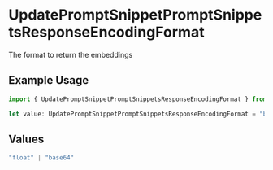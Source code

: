# UpdatePromptSnippetPromptSnippetsResponseEncodingFormat

The format to return the embeddings

## Example Usage

```typescript
import { UpdatePromptSnippetPromptSnippetsResponseEncodingFormat } from "@orq-ai/node/models/operations";

let value: UpdatePromptSnippetPromptSnippetsResponseEncodingFormat = "base64";
```

## Values

```typescript
"float" | "base64"
```